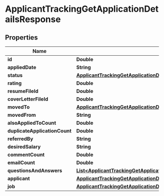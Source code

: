 

# ApplicantTrackingGetApplicationDetailsResponse


## Properties

| Name | Type | Description | Notes |
|------------ | ------------- | ------------- | -------------|
|**id** | **Double** |  |  [optional] |
|**appliedDate** | **String** |  |  [optional] |
|**status** | [**ApplicantTrackingGetApplicationDetailsResponseStatus**](ApplicantTrackingGetApplicationDetailsResponseStatus.md) |  |  [optional] |
|**rating** | **Double** |  |  [optional] |
|**resumeFileId** | **Double** |  |  [optional] |
|**coverLetterFileId** | **Double** |  |  [optional] |
|**movedTo** | [**ApplicantTrackingGetApplicationDetailsResponseMovedTo**](ApplicantTrackingGetApplicationDetailsResponseMovedTo.md) |  |  [optional] |
|**movedFrom** | **String** |  |  [optional] |
|**alsoAppliedToCount** | **Double** |  |  [optional] |
|**duplicateApplicationCount** | **Double** |  |  [optional] |
|**referredBy** | **String** |  |  [optional] |
|**desiredSalary** | **String** |  |  [optional] |
|**commentCount** | **Double** |  |  [optional] |
|**emailCount** | **Double** |  |  [optional] |
|**questionsAndAnswers** | [**List&lt;ApplicantTrackingGetApplicationDetailsResponseQuestionsAndAnswersInner&gt;**](ApplicantTrackingGetApplicationDetailsResponseQuestionsAndAnswersInner.md) |  |  [optional] |
|**applicant** | [**ApplicantTrackingGetApplicationDetailsResponseApplicant**](ApplicantTrackingGetApplicationDetailsResponseApplicant.md) |  |  [optional] |
|**job** | [**ApplicantTrackingGetApplicationDetailsResponseJob**](ApplicantTrackingGetApplicationDetailsResponseJob.md) |  |  [optional] |



